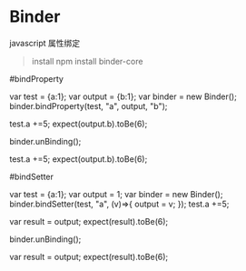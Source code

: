 # Binder
javascript 属性绑定

>install
npm install binder-core

#bindProperty

var test = {a:1};
var output = {b:1};
var binder = new Binder();
binder.bindProperty(test, "a", output, "b");

test.a +=5;
expect(output.b).toBe(6);

binder.unBinding();

test.a +=5;
expect(output.b).toBe(6);

#bindSetter

var test = {a:1};
var output = 1;
var binder = new Binder();
binder.bindSetter(test, "a", (v)=>{
    output = v;
});
test.a +=5;

var result = output;
expect(result).toBe(6);

binder.unBinding();

var result = output;
expect(result).toBe(6);

